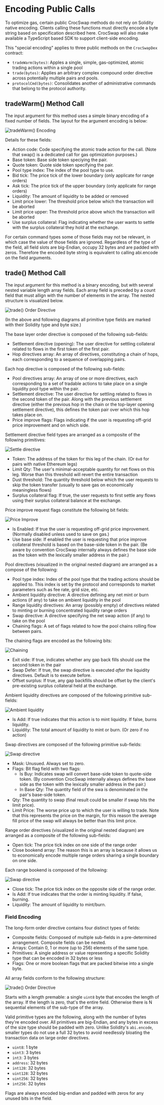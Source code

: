 # Encoding Public Calls

To optimize gas, certain public CrocSwap methods do not rely on Solidity native encoding. Clients calling these functions must directly encode a byte string
based on specification described here. CrocSwap will also make available a TypeScript based SDK to support client-side encoding.

This "special encoding" applies to three public methods on the `CrocSwapDex` contract:

* `tradeWarm(bytes)`: Apples a single, simple, gas-optimized, atomic trading actions within a single pool
* `trade(bytes)`: Applies an arbitrary complex compound order directive across potentially multiple pairs and pools.
* `protocolCmd(bytes)`: Consolidates another of administrative commands that belong to the protocol authority.

## tradeWarm() Method Call

The input argument for this method uses a simple binary encoding of a fixed number of fields. The layout for the argument encoding is below:

![tradeWarm() Encoding](assets/WarmPath.png)

Details for these fields:
* Action code: Code specifying the atomic trade action for the call. (Note that swap() is a dedicated call for gas optimization purposes.)
* Base token: Base side token speciying the pair.
* Quote token: Quote side token specifying the pair.
* Pool type index: The index of the pool type to use.
* Bid tick: The price tick of the lower boundary (only applicate for range orders)
* Ask tick: The price tick of the upper boundary (only applicate for range orders)
* Liquidity: The amount of liquidity to be added or removed
* Limit price lower: The threshold price below which the transaction will be aborted
* Limit price upper: The threshold price above which the transaction will be aborted
* Use surplus collateral: Flag indicating whether the user wants to settle with the surplus collateral they hold at the exchange.

For certain command types some of those fields may not be relevant, in which case the value of those fields are ignored. Regardless of the type of the field, all
field slots are big-Endian, occupy 32 bytes and are padded with zeros. Therefore the encoded byte string is equivalent to calling abi.encode on the field arguments.

## trade() Method Call

The input argument for this method is a binary encoding, but with several nested variable length array fields. Each array field is preceded by a count field that
must allign with the number of elements in the array. The nested structure is visualized below. 

![trade() Order Directive](assets/OrderDirective.jpg)

(In the above and following diagrams all primitive type fields are marked with their Solidity type and byte size.)

The base layer order directive is composed of the following sub-fields:

* Settlement directive (opening): The user directive for settling collateral related to flows in the first token of the first pair.
* Hop directives array: An array of directives, constituting a chain of hops, each corresponding to a sequence of overlapping pairs.

Each hop directive is composed of the following sub-fields:
* Pool directives array: An array of one or more directives, each corresponding to a set of tradable actions to take place on a single liquidity pool type within the pair.
* Settlement directive: The user directive for settling related to flows in the second token of the pair. Along with the previous settlement directive (either the previous hop in the chain or the top-layer opening settlement directive), this defines the token pair over which this hop takes place on.
* Price improve flags: Flags indicating if the user is requesting off-grid price improvement and on which side.

Settlement directive field types are arranged as a composite of the following primitives:

![Settle directive](assets/Settlement.jpg)

* Token: The address of the token for this leg of the chain. (Or `0x0` for pairs with native Ethereum legs)
* Limit Qty: The user's minimal-acceptable quantity for net flows on this leg. Worse than this threshold will revert the entire transaction
* Dust threshold: The quantity threshold below which the user requests to skip the token transfer (usually to save gas on economically meaningless flows)
* Surplus collateral flag: If true, the user requests to first settle any flows using their surplus collateral balance at the exchange.

Price improve request flags constitute the following bit fields:

![Price Improve](assets/PriceImprove.jpg)

* Is Enabled: If true the user is requesting off-grid price improvement. (Normally disabled unless used to save on gas.)
* Use base side: If enabled the user is requesting that price improve collateral threshold is based on the base-side token in the pair. (Be aware by convention CrocSwap internally always defines the base side as the token with the lexically smaller address in the pair.)

Pool directives (visualized in the original nested diagram) are arranged as a compose of the following:

* Pool type index: Index of the pool type that the trading actions should be applied to. This index is set by the protocol and corresponds to market parameters such as fee rate, grid size, etc.
* Ambient liquidity directive: A directive defining any net mint or burn actions (if any) to take on ambient liquidity in the pool 
* Range liquidity directives: An array (possibly empty) of directives related to minting or burning concentrated liquidity range orders
* Swap directive: A directive specifying the net swap action (if any) to take on the pool
* Chaining flags: A set of flags related to how the pool chains rolling flow between pairs. 

The chaining flags are encoded as the following bits:

![Chaining](assets/Chaining.jpg)

* Exit side: If true, indicates whether any gap back fills should use the second token in the pair
* Swap Defer: If true, the swap directive is executed *after* the liquidity directives. Default is to execute before.
* Offset surplus: If true, any gap backfills should be offset by the client's pre-existing surplus collateral held at the exchange.

Ambient liquidity directives are composed of the following primitive sub-fields:

![Ambient liquidity](assets/Ambient.jpg)

* Is Add: If true indicates that this action is to mint liquidity. If false, burns liquidity.
* Liquidity: The total amount of liquidity to mint or burn. (Or zero if no action)

Swap directives are composed of the following primitive sub-fields:

![Swap directive](assets/Swap.jpg)

* Mask: Unusued. Always set to zero.
* Flags: Bit flag field with two flags:
    * Is Buy: Indicates swap will convert base-side token to quote-side token. (By convention CrocSwap internally always defines the base side as the token with the lexically smaller address in the pair.)
    * In Base Qty: The quantity field of the swa is denominated in the pair's base-side token.
* Qty: The quantity to swap (final result could be smaller if swap hits the limit price).
* Limit Price: The worse price up to which the user is willing to trade. Note that this represents the price on the margin, for this reason the average fill price of the swap will always be better than this limit price.

Range order directives (visualized in the original nested diagram) are arranged as a composite of the following sub-fields:

* Open tick: The price tick index on one side of the range order
* Close bookend array: The reason this is an array is because it allows us to economically encode multiple range orders sharing a single boundary on one side.

Each range bookend is composed of the following:

![Swap directive](assets/RangeBookend.jpg)

* Close tick: The price tick index on the opposite side of the range order.
* Is Add: If true indicates that the order is minting liquidity. If false, burning.
* Liquidity: The amount of liquidity to mint/burn.

### Field Encoding

The long-form order directive contains four distinct types of fields:

* Composite fields: Composed of multiple sub-fields in a pre-determined arrangement. Composite fields can be nested.
* Arrays: Contain 0, 1 or more (up to 256) elements of the same type. 
* Primitives: A single address or value representing a specific Solidity type that can be encoded in 32 bytes or less
* Flags: One or more boolean flags that are packed bitwise into a single byte.

All array fields conform to the following structure:

![trade() Order Directive](assets/Array.jpg)

Starts with a length premable: a single `uint8` byte that encodes the length of the array. If the length is zero, that's the entire field. Otherwise 
there is N sequential elements of the sub-type of the array. 

Valid primitive types are the following, along with the number of bytes they're encoded over. All primitives are big-Endian, and any bytes in excess of the 
size type should be padded with zero. Unlike Solidity's `abi.encode`, smaller types do not use a full 32 bytes to avoid needlessly bloating the transaction
data on large order directives.

* `uint8`: 1 byte
* `uint3`: 3 bytes
* `int3`: 3 bytes
* `address`: 32 bytes
* `int128`: 32 bytes
* `uint128`: 32 bytes
* `uint256`: 32 bytes
* `int256`: 32 bytes

Flags are always encoded big-endian and padded with zeros for any unused bits in the field.
